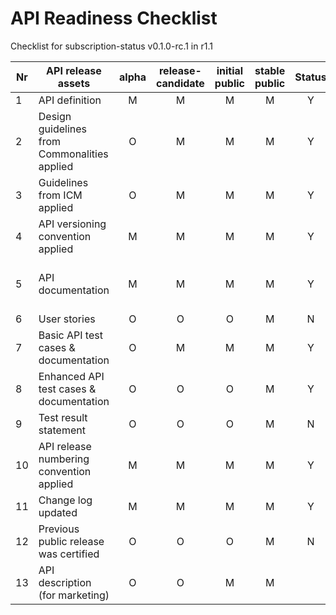 # API Readiness Checklist

Checklist for subscription-status v0.1.0-rc.1 in r1.1

| Nr | API release assets  | alpha | release-candidate |  initial<br>public | stable<br> public | Status | Reference information |
|----|----------------------------------------------|:-----:|:-----------------:|:-------:|:------:|:----:|:----:|
|  1 | API definition                               |   M   |         M         |    M    |    M   |  Y   | [link](/code/API_definitions/subscription-status.yaml) |
|  2 | Design guidelines from Commonalities applied |   O   |         M         |    M    |    M   |  Y   | [r3.2](https://github.com/camaraproject/Commonalities/releases/tag/r3.2) |
|  3 | Guidelines from ICM applied                  |   O   |         M         |    M    |    M   |  Y   | [r3.2](https://github.com/camaraproject/IdentityAndConsentManagement/releases/tag/r3.2) |
|  4 | API versioning convention applied            |   M   |         M         |    M    |    M   |   Y  | v0.1.0-rc.1     |
|  5 | API documentation                            |   M   |         M         |    M    |    M   |   Y  | Embed documentation into API spec - [link](/code/subscription-status.yaml) |
|  6 | User stories                                 |   O   |         O         |    O    |    M   |   N  | 	 |		
|  7 | Basic API test cases & documentation         |   O   |         M         |    M    |    M   |   Y  | [link](/code/Test_definitions/subscription-status.feature)  |
|  8 | Enhanced API test cases & documentation      |   O   |         O         |    O    |    M   |   Y  | [link](/code/Test_definitions/subscription-status.feature)  |
|  9 | Test result statement                        |   O   |         O         |    O    |    M   |   N  |  To be provided    |
| 10 | API release numbering convention applied     |   M   |         M         |    M    |    M   |   Y  |      |
| 11 | Change log updated                           |   M   |         M         |    M    |    M   |   Y  | [link](/CHANGELOG.md) |
| 12 | Previous public release was certified        |   O   |         O         |    O    |    M   |   N  |      |
| 13 | API description (for marketing)              |   O   |         O         |    M    |    M   |      | [wiki link](https://lf-camaraproject.atlassian.net/wiki/x/hACbBQ) |
